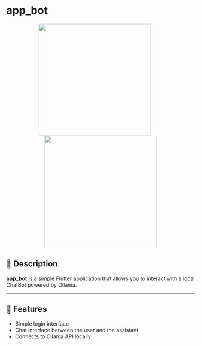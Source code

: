 # app_bot

<p align="center">
 <p align="center">
  <img src="https://github.com/user-attachments/assets/a880f2db-78a0-4d67-8a48-c6006f7ecdf9" width="300" style="margin-right: 30px;" />
  <img src="https://github.com/user-attachments/assets/f45cd4d5-bacb-4a7b-8efd-819cdb2bdcb4" width="300" />
</p>
</p>

## 📌 Description
**app_bot** is a simple Flutter application that allows you to interact with a local ChatBot powered by Ollama.

---

## 🚀 Features
- Simple login interface
- Chat interface between the user and the assistant
- Connects to Ollama API locally
